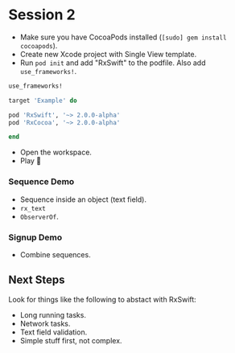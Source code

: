 Session 2
=========

- Make sure you have CocoaPods installed (`[sudo] gem install cocoapods`).
- Create new Xcode project with Single View template.
- Run `pod init` and add "RxSwift" to the podfile. Also add `use_frameworks!`.

```rb
use_frameworks!

target 'Example' do

pod 'RxSwift', '~> 2.0.0-alpha'
pod 'RxCocoa', '~> 2.0.0-alpha'

end
```

- Open the workspace.
- Play 🎉

### Sequence Demo

- Sequence inside an object (text field).
- `rx_text`
- `ObserverOf`.

### Signup Demo

- Combine sequences.

## Next Steps

Look for things like the following to abstact with RxSwift:

- Long running tasks.
- Network tasks.
- Text field validation.
- Simple stuff first, not complex.
